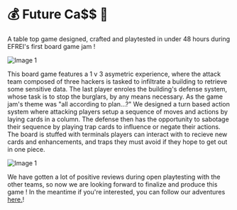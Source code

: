 # :moneybag: Future Ca$$ :floppy_disk:

A table top game designed, crafted and playtested in under 48 hours during EFREI's first board game jam !

![Image 1](https://media.discordapp.net/attachments/1084841082963103854/1084877606442242068/Picsart_23-03-13_17-22-18-029.jpg?width=1431&height=656)

This board game features a 1 v 3 asymetric experience, where the attack team composed of three hackers is tasked to infiltrate a building to retrieve some sensitive data.
The last player enroles the building's defense system, whose task is to stop the burglars, by any means necessary.
As the game jam's theme was "all according to plan...?"
We designed a turn based action system where attacking players setup a sequence of moves and actions by laying cards in a column.
The defense then has the opportunity to sabotage their sequence by playing trap cards to influence or negate their actions.
The board is stuffed with terminals players can interact with to recieve new cards and enhancements, and traps they must avoid if they hope to get out in one piece.

![Image 1](https://media.discordapp.net/attachments/1084841082963103854/1084877605779554457/Picsart_23-03-13_17-20-12-018.jpg?width=1431&height=656)

We have gotten a lot of positive reviews during open playtesting with the other teams, so now we are looking forward to finalize and produce this game !
In the meantime if you're interested, you can follow our adventures [here.](https://puffy-coffee-24a.notion.site/Future-Ca-Public-Homepage-6ee9fb8307b748a58fce72e94c3d7cca)!
